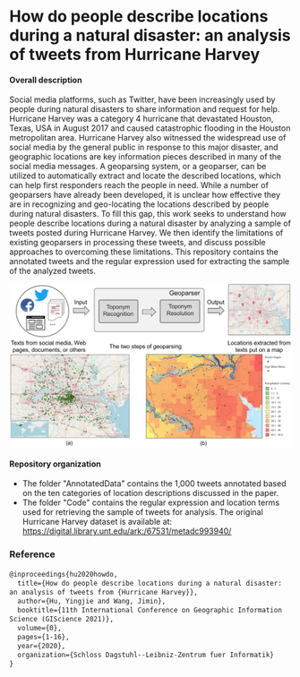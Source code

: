 # How do people describe locations during a natural disaster: an analysis of tweets from Hurricane Harvey

#### Overall description
Social media platforms, such as Twitter, have been increasingly used by people during natural disasters to share information and request for help. Hurricane Harvey was a category 4 hurricane that devastated  Houston, Texas, USA in August 2017 and caused catastrophic flooding in the Houston metropolitan area. Hurricane Harvey also witnessed the widespread use of social media by the general public in response to this major disaster, and geographic locations are key information pieces  described in many of the social media messages. A  geoparsing system, or a geoparser, can be utilized to automatically extract and locate the described locations, which can help first responders reach the people in need. While a number of geoparsers have already been developed, it is unclear how effective they are in recognizing and geo-locating the locations described by people during natural disasters. To fill this gap, this work seeks to understand how people describe locations during a natural disaster by analyzing a sample of tweets posted during Hurricane Harvey. We then identify the limitations of existing geoparsers in processing these tweets, and discuss possible approaches to overcoming these limitations. This repository contains the annotated tweets and the regular expression used for extracting the sample of the analyzed tweets. 

<p align="center">
<img align="center" src="fig/geoparsing.png" width="600" />

<br />
<img align="center" src="fig/HarveyTweets.png" width="600" />
</p>


#### Repository organization

* The folder "AnnotatedData" contains the 1,000 tweets annotated based on the ten categories of location descriptions discussed in the paper.
* The folder "Code" contains the regular expression and location terms used for retrieving the sample of tweets for analysis. The original Hurricane Harvey dataset is available at: https://digital.library.unt.edu/ark:/67531/metadc993940/



### Reference
```
@inproceedings{hu2020howdo,
  title={How do people describe locations during a natural disaster: an analysis of tweets from {Hurricane Harvey}},
  author={Hu, Yingjie and Wang, Jimin},
  booktitle={11th International Conference on Geographic Information Science (GIScience 2021)},
  volume={0},
  pages={1-16},
  year={2020},
  organization={Schloss Dagstuhl--Leibniz-Zentrum fuer Informatik}
}
```
